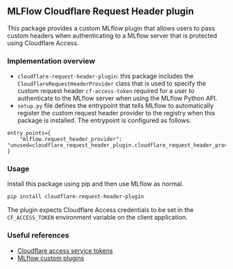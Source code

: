 ## MLFlow Cloudflare Request Header plugin

This package provides a custom MLflow plugin that allows users to pass custom headers when authenticating to a MLflow server that is protected using Cloudflare Access.


### Implementation overview
* `cloudflare-request-header-plugin`: this package includes the `CloudflareRequestHeaderProvider` class that is used to specify the custom request header `cf-access-token` required for a user to authenticate to the MLflow server when using the MLflow Python API.
* `setup.py` file defines the entrypoint that tells MLflow to automatically register the custom request header provider to the registry when this package is installed. The entrypoint is configured as follows:

```
entry_points={
    "mlflow.request_header_provider": "unused=cloudflare_request_header_plugin.cloudflare_request_header_provider:CloudflareRequestHeaderProvider"
}
```

### Usage

Install this package using pip and then use MLflow as normal.

```bash
pip install cloudflare-request-header-plugin
```

The plugin expects Cloudflare Access credentials to be set in the `CF_ACCESS_TOKEN` environment variable on the client application.


### Useful references
- [Cloudflare access service tokens](https://blog.cloudflare.com/give-your-automated-services-credentials-with-access-service-tokens/)
- [MLflow custom plugins](https://www.mlflow.org/docs/latest/plugins.html#defining-a-plugin)
